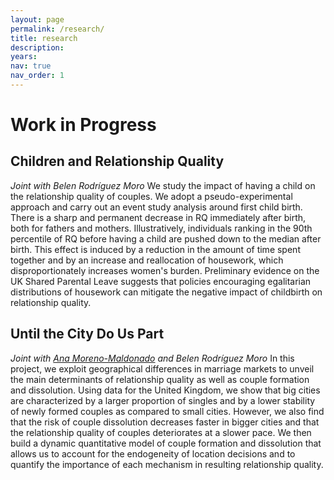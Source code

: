 ```yaml
---
layout: page
permalink: /research/
title: research
description: 
years: 
nav: true
nav_order: 1
---
```


# Work in Progress

## Children and Relationship Quality
*Joint with Belen Rodríguez Moro*
We study the impact of having a child on the relationship quality of couples. We adopt a pseudo-experimental approach and carry out an event study analysis around first child birth. There is a sharp and permanent decrease in RQ immediately after birth, both for fathers and mothers. Illustratively, individuals ranking in the 90th percentile of RQ before having a child are pushed down to the median after birth.  This effect is induced by a reduction in the amount of time spent together and by an increase and reallocation of housework, which disproportionately increases women's burden. Preliminary evidence on the UK Shared Parental Leave suggests that policies encouraging egalitarian distributions of housework can mitigate the negative impact of childbirth on relationship quality.

## Until the City Do Us Part
*Joint with [Ana Moreno-Maldonado](https://sites.google.com/view/ana-moreno-maldonado/main?authuser=0) and Belen Rodríguez Moro*
In this project, we exploit geographical differences in marriage markets to unveil the main determinants of relationship quality as well as couple formation and dissolution. Using data for the United Kingdom, we show that big cities are characterized by a larger proportion of singles and by a lower stability of newly formed couples as compared to small cities. However, we also find that the risk of couple dissolution decreases faster in bigger cities and that the relationship quality of couples deteriorates at a slower pace. We then build a dynamic quantitative model of couple formation and dissolution that allows us to account for the endogeneity of location decisions and to quantify the importance of each mechanism in resulting relationship quality.